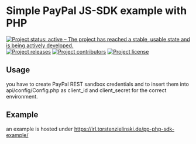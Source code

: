# Simple PayPal JS-SDK example with PHP

[![Project status: active – The project has reached a stable, usable state and is being actively developed.](https://www.repostatus.org/badges/latest/active.svg)](https://www.repostatus.org/#active)
[![Project releases](https://img.shields.io/github/v/release/tozielinski/pp-php-sdk-example?logo=github&include_prereleases)](https://github.com/tozielinski/pp-php-sdk-example/releases)
[![Project contributors](https://img.shields.io/github/contributors/tozielinski/pp-php-sdk-example?logo=github)](https://github.com/tozielinski/pp-php-sdk-example/graphs/contributors)
[![Project license](https://img.shields.io/github/license/tozielinski/pp-php-sdk-example?logo=github)](https://github.com/tozielinski/pp-php-sdk-example/LICENSE)
<!-- [![Project build Status](https://badges.netlify.com/api/docsydocs.svg?branch=main)](https://app.netlify.com/sites/docsydocs/deploys) -->

## Usage

you have to create PayPal REST sandbox credentials and to insert them into api/config/Config.php as client_id and client_secret for the correct environment.

## Example

an example is hosted under https://irl.torstenzielinski.de/pp-php-sdk-example/
